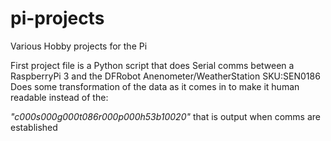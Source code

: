 # pi-projects
Various Hobby projects for the Pi


First project file is a Python script that does Serial comms between a RaspberryPi 3 and the DFRobot Anenometer/WeatherStation SKU:SEN0186 Does some transformation of the data as it comes in to make it human readable instead of the:

 *"c000s000g000t086r000p000h53b10020"* that is output when comms are established
 
 


